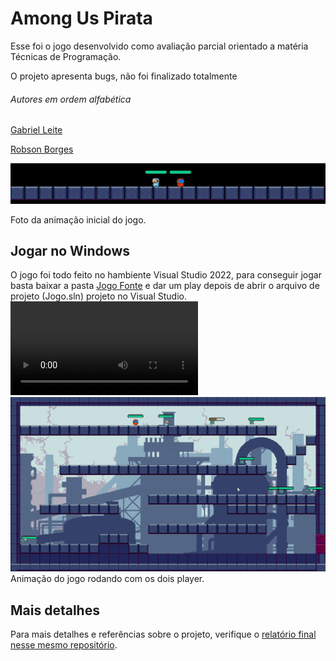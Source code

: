 # Among Us Pirata
Esse foi o jogo desenvolvido como avaliação parcial orientado a matéria Técnicas de Programação.

O projeto apresenta bugs, não foi finalizado totalmente

###### Autores em ordem alfabética

[Gabriel Leite](https://github.com/Gabrielmororo180)

[Robson Borges](https://github.com/robson1622)


![Animação inicial do jogo](./Arquivos/animacao.gif "Animação inicial do jogo")

Foto da animação inicial do jogo.

## Jogar no Windows
O jogo foi todo feito no hambiente Visual Studio 2022, para conseguir jogar basta baixar a pasta [Jogo Fonte](https://github.com/robson1622/AmongUsPirata/tree/main/Jogo%20Fonte) e dar um play depois de abrir o arquivo de projeto (Jogo.sln) projeto no Visual Studio.
![Jogando](./Arquivos/Jogando.mp4 "Jogando com os dois player")
[![Jogando com os dois player](./Arquivos/CapaVideo.png)](https://youtu.be/pKltwUxW_8M)
Animação do jogo rodando com os dois player.

## Mais detalhes
Para mais detalhes e referências sobre o projeto, verifique o [relatório final nesse mesmo repositório](https://github.com/robson1622/AmongUsPirata/blob/main/Arquivos/Artigo%20-%20Relat%C3%B3rio.pdf).
